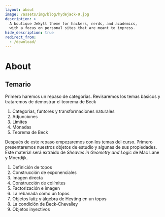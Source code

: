 ```yaml
---
layout: about
image: /assets/img/blog/hydejack-9.jpg
description: >
  A boutique Jekyll theme for hackers, nerds, and academics,
  with a focus on personal sites that are meant to impress.
hide_description: true
redirect_from:
  - /download/
---
```


# About

<!--author-->

## Temario
Primero haremos un repaso de categorías. Revisaremos los temas básicos y trataremos de demostrar
el teorema de Beck

1. Categorías, funtores y transformaciones naturales
2. Adjunciones
3. Límites
4. Mónadas
5. Teorema de Beck

Después de este repaso empezaremos con los temas del curso. Primero presentaremos nuestros objetos de estudio y algunas de sus propiedades. Este material será extraído de *Sheaves in Geometry and Logic* de Mac Lane y Moerdijk.

1. Definición de topos
2. Construcción de exponenciales
3. Imagen directa
4. Construcción de colímites
5. Factorización e imagen
6. La rebanada como un topos
7. Objetos latiz y álgebra de Heyting en un topos
8. La condición de Beck-Chevalley
9. Objetos inyectivos